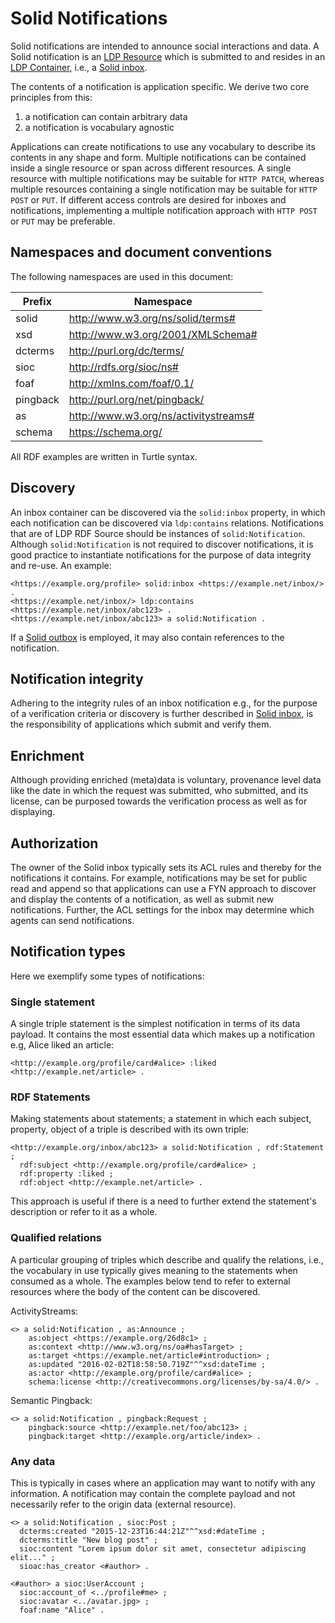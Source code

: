 # Solid Notifications

Solid notifications are intended to announce social interactions and data. A Solid notification is an [LDP Resource](https://www.w3.org/TR/ldp/#ldpr) which is submitted to and resides in an [LDP Container](https://www.w3.org/TR/ldp/#ldpc), i.e., a [Solid inbox](inbox.md).

The contents of a notification is application specific. We derive two core principles from this:

1. a notification can contain arbitrary data
2. a notification is vocabulary agnostic

Applications can create notifications to use any vocabulary to describe its contents in any shape and form. Multiple notifications can be contained inside a single resource or span across different resources. A single resource with multiple notifications may be suitable for `HTTP PATCH`, whereas multiple resources containing a single notification may be suitable for `HTTP POST` or `PUT`. If different access controls are desired for inboxes and notifications, implementing a multiple notification approach with `HTTP POST` or `PUT` may be preferable.


## Namespaces and document conventions
The following namespaces are used in this document:

|Prefix|Namespace
|------|---------
|solid|http://www.w3.org/ns/solid/terms#
|xsd|http://www.w3.org/2001/XMLSchema#
|dcterms|http://purl.org/dc/terms/
|sioc|http://rdfs.org/sioc/ns#
|foaf|http://xmlns.com/foaf/0.1/
|pingback|http://purl.org/net/pingback/
|as|http://www.w3.org/ns/activitystreams#
|schema|https://schema.org/



All RDF examples are written in Turtle syntax.

## Discovery
An inbox container can be discovered via the `solid:inbox` property, in which each notification can be discovered via `ldp:contains` relations. Notifications that are of LDP RDF Source should be instances of `solid:Notification`. Although `solid:Notification` is not required to discover notifications, it is good practice to instantiate notifications for the purpose of data integrity and re-use. An example:
```
<https://example.org/profile> solid:inbox <https://example.net/inbox/> .
<https://example.net/inbox/> ldp:contains <https://example.net/inbox/abc123> .
<https://example.net/inbox/abc123> a solid:Notification .
```

If a [Solid outbox](outbox.md) is employed, it may also contain references to the notification.


## Notification integrity
Adhering to the integrity rules of an inbox notification e.g., for the purpose of a verification criteria or discovery is further described in [Solid inbox](inbox.md#shapes-constraint), is the responsibility of applications which submit and verify them.


## Enrichment
Although providing enriched (meta)data is voluntary, provenance level data like the date in which the request was submitted, who submitted, and its license, can be purposed towards the verification process as well as for displaying.


## Authorization
The owner of the Solid inbox typically sets its ACL rules and thereby for the notifications it contains. For example, notifications may be set for public read and append so that applications can use a FYN approach to discover and display the contents of a notification, as well as submit new notifications. Further, the ACL settings for the inbox may determine which agents can send notifications.


## Notification types
Here we exemplify some types of notifications:

### Single statement
A single triple statement is the simplest notification in terms of its data payload. It contains the most essential data which makes up a notification e.g, Alice liked an article:
```
<http://example.org/profile/card#alice> :liked <http://example.net/article> .
```

### RDF Statements
Making statements about statements; a statement in which each subject, property, object of a triple is described with its own triple:
```
<http://example.org/inbox/abc123> a solid:Notification , rdf:Statement ;
  rdf:subject <http://example.org/profile/card#alice> ;
  rdf:property :liked ;
  rdf:object <http://example.net/article> .
```
This approach is useful if there is a need to further extend the statement's description or refer to it as a whole.

### Qualified relations
A particular grouping of triples which describe and qualify the relations, i.e., the vocabulary in use typically gives meaning to the statements when consumed as a whole. The examples below tend to refer to external resources where the body of the content can be discovered.

ActivityStreams:
```
<> a solid:Notification , as:Announce ;
    as:object <https://example.org/26d8c1> ;
    as:context <http://www.w3.org/ns/oa#hasTarget> ;
    as:target <https://example.net/article#introduction> ;
    as:updated "2016-02-02T18:58:50.719Z"^^xsd:dateTime ;
    as:actor <http://example.org/profile/card#alice> ;
    schema:license <http://creativecommons.org/licenses/by-sa/4.0/> .
```

Semantic Pingback:
```
<> a solid:Notification , pingback:Request ;
    pingback:source <http://example.net/foo/abc123> ;
    pingback:target <http://example.org/article/index> .
```

### Any data
This is typically in cases where an application may want to notify with any information. A notification may contain the complete payload and not necessarily refer to the origin data (external resource).
```
<> a solid:Notification , sioc:Post ;
  dcterms:created "2015-12-23T16:44:21Z"^^xsd:#dateTime ;
  dcterms:title "New blog post" ;
  sioc:content "Lorem ipsum dolor sit amet, consectetur adipiscing elit..." ;
  sioac:has_creator <#author> .

<#author> a sioc:UserAccount ;
  sioc:account_of <../profile#me> ;
  sioc:avatar <../avatar.jpg> ;
  foaf:name "Alice" .
```

